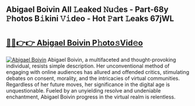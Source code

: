 ## Abigael Boivin All 𝙻eaked 𝙽u𝚍es - Part-68y 𝙿hotos B𝚒kini 𝚅𝚒deo - Hot 𝙿art 𝙻eaks 67jWL

# <h2><a href="http://ld1aea.urlbe.top/?page=Abigael+Boivin">🔗🔗👉👉 Abigael Boivin P𝚑oto𝚜Vid𝚎o</a></h2>

[![Abigael Boivin](https://i.imgur.com/eBuTRDB.gif)](http://ld1aea.urlbe.top/?page=Abigael+Boivin)
Abigael Boivin, a multifaceted and thought-provoking individual, resists simple description. Her unconventional method of engaging with online audiences has allured and offended critics, stimulating debates on consent, morality, and the intricacies of virtual communities. Regardless of her future moves, her significance in the digital age is unquestionable. Fueled by an unyielding resolve and undeniable enchantment, Abigael Boivin progress in the virtual realm is relentless.
